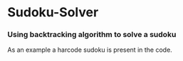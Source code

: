 # Sudoku-Solver

### Using backtracking algorithm to solve a sudoku

As an example a harcode sudoku is present in the code.
